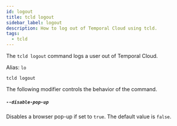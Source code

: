 ```yaml
---
id: logout
title: tcld logout
sidebar_label: logout
description: How to log out of Temporal Cloud using tcld.
tags:
  - tcld
---
```


The `tcld logout` command logs a user out of Temporal Cloud.

Alias: `lo`

`tcld logout`

The following modifier controls the behavior of the command.

##### `--disable-pop-up`

Disables a browser pop-up if set to `true`. The default value is `false`.
